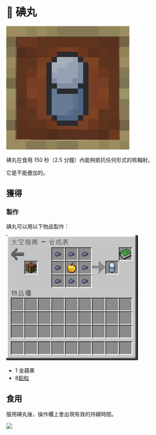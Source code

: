 # 🥗 碘丸

![](<../.gitbook/assets/image (223).png>)

碘丸在食用 150 秒（2.5 分鐘）內能夠抵抗任何形式的核輻射。

它是不能疊加的。

## 獲得

### 製作

碘丸可以用以下物品製作：

![](<../.gitbook/assets/image (234).png>)

* 1 金蘋果
* 8[鉛粒](Lead-Nugget.md)

## 食用

服用碘丸後，操作欄上會出現有效的持續時間。

![](https://camo.githubusercontent.com/76ee05b01b9aa0a10dcd4ce94bd908b1f97d9d85b4ef43a3a91c3821493e9726/68747470733a2f2f692e696d6775722e636f6d2f3458705a6954432e706e67)
